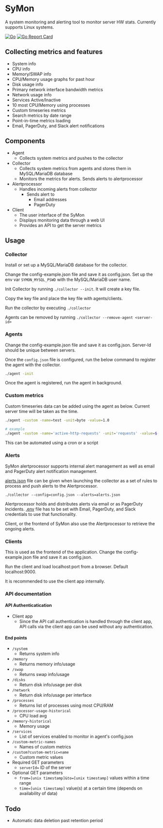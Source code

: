 # SyMon
A system monitoring and alerting tool to monitor server HW stats. Currently supports Linux systems. 

[![Go](https://github.com/dhamith93/SyMon/actions/workflows/go.yml/badge.svg)](https://github.com/dhamith93/SyMon/actions/workflows/go.yml) [![Go Report Card](https://goreportcard.com/badge/github.com/dhamith93/SyMon)](https://goreportcard.com/report/github.com/dhamith93/SyMon)

## Collecting metrics and features
* System info
* CPU info
* Memory/SWAP info
* CPU/Memory usage graphs for past hour
* Disk usage info
* Primary network interface bandwidth metrics
* Network usage info
* Services Active/Inactive
* 10 most CPU/Memory using processes
* Custom timeseries metrics
* Search metrics by date range
* Point-in-time metrics loading
* Email, PagerDuty, and Slack alert notifications

## Components
* Agent
    * Collects system metrics and pushes to the collector
* Collector
    * Collects system metrics from agents and stores them in MySQL/MariaDB database
    * Monitors the metrics for alerts. Sends alerts to alertprocessor
* Alertprocessor
    * Handles incoming alerts from collector
        * Sends alert to
            * Email addresses
            * PagerDuty
* Client
    * The user interface of the SyMon
    * Displays monitoring data through a web UI
    * Provides an API to get the server metrics

## Usage

### Collector
Install or set up a MySQL/MariaDB database for the collector. 

Change the config-example.json file and save it as config.json. Set up the env var `SYMON_MYSQL_PSWD` with the MySQL/MariaDB user name.

Init Collector by running `./collector --init`. It will create a key file. 

Copy the key file and place the key file with agents/clients.

Run the collector by executing `./collector`

Agents can be removed by running `./collector --remove-agent <server-id>`

### Agents
Change the config-example.json file and save it as config.json. Server-Id should be unique between servers.

Once the `config.json` file is configured, run the below command to register the agent with the collector.

```bash
./agent -init
```

Once the agent is registered, run the agent in background.

### Custom metrics
Custom timeseries data can be added using the agent as below. Current server time will be taken as the time.

```bash
./agent -custom -name=test -unit=byte -value=1.0

# example
./agent -custom -name='active-http-requests' -unit='requests' -value=$(netstat | grep -c https)
```

This can be automated using a cron or a script

### Alerts
SyMon alertprocessor supports internal alert management as well as email and PagerDuty alert notification management. 

[alerts.json](https://github.com/dhamith93/SyMon/blob/master/collector/alerts.json) file can be given when launching the collector as a set of rules to process and push alerts to the Alertprocessor. 

`./collector --config=config.json --alerts=alerts.json`

Alertprocessor holds and distributes alerts via email or as PagerDuty Incidents. [.env](https://github.com/dhamith93/SyMon/blob/master/alertprocessor/.env-example) file has to be set with Email, PagerDuty, and Slack credentials to use that functionality. 

Client, or the frontend of SyMon also use the Alertprocessor to retrieve the ongoing alerts. 

### Clients
This is used as the frontend of the application. Change the config-example.json file and save it as config.json. 

Run the client and load localhost:port from a browser. Default localhost:9000.

It is recommended to use the client app internally.


### API documentation

#### API Authenticatication 
* Client app
    * Since the API call authentication is handled through the client app, API calls via the client app can be used without any authentication. 
#### End points
* `/system`
    * Returns system info
* `/memory`
    * Returns memory info/usage
* `/swap`
    * Returns swap info/usage
* `/disks`
    * Return disk info/usage per disk
* `/network`
    * Return disk info/usage per interface
* `/processes`
    * Returns list of processes using most CPU/RAM 
* `/processor-usage-historical`
    * CPU load avg
* `/memory-historical`
    * Memory usage
* `/services`
    * List of services enabled to monitor in agent's config.json
* `/custom-metric-names`
    * Names of custom metrics
* `/custom?custom-metric=name`
    * Custom metric values
* Required GET parameters
    * `serverId=` ID of the server
* Optional GET parameters
    * `from=[unix timestamp]&to=[unix timestamp]` values within a time range
    * `time=[unix timestamp]` value(s) at a certain time (depends on availability of data)

## Todo
* Automatic data deletion past retention period